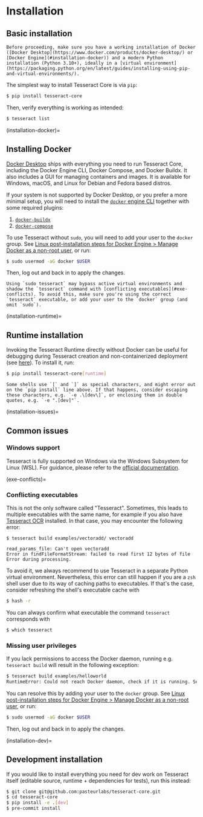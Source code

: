 # Installation

## Basic installation

```{note}
Before proceeding, make sure you have a working installation of Docker ([Docker Desktop](https://www.docker.com/products/docker-desktop/) or [Docker Engine](#installation-docker)) and a modern Python installation (Python 3.10+), ideally in a [virtual environment](https://packaging.python.org/en/latest/guides/installing-using-pip-and-virtual-environments/).
```

The simplest way to install Tesseract Core is via `pip`:

```bash
$ pip install tesseract-core
```

Then, verify everything is working as intended:

```bash
$ tesseract list
```

(installation-docker)=
## Installing Docker

[Docker Desktop](https://www.docker.com/products/docker-desktop/) ships with everything you need to run Tesseract Core, including the Docker Engine CLI, Docker Compose, and Docker Buildx. It also includes a GUI for managing containers and images.
It is available for Windows, macOS, and Linux for Debian and Fedora based distros.

If your system is not supported by Docker Desktop, or you prefer a more minimal setup, you will need to install the [`docker` engine CLI](https://docs.docker.com/engine/install/) together with some required plugins:

1. [`docker-buildx`](https://github.com/docker/buildx)
2. [`docker-compose`](https://github.com/docker/compose)

To use Tesseract without `sudo`, you will need to add your user to the `docker` group. See [Linux post-installation steps for Docker Engine > Manage Docker as a non-root user](https://docs.docker.com/engine/install/linux-postinstall/#manage-docker-as-a-non-root-user), or run:

```bash
$ sudo usermod -aG docker $USER
```

Then, log out and back in to apply the changes.

```{warning}
Using `sudo tesseract` may bypass active virtual environments and shadow the `tesseract` command with [conflicting executables](#exe-conflicts). To avoid this, make sure you're using the correct `tesseract` executable, or add your user to the `docker` group (and omit `sudo`).
```

(installation-runtime)=
## Runtime installation

Invoking the Tesseract Runtime directly without Docker can be useful for debugging during Tesseract creation and non-containerized deployment (see [here](#tr-without-docker)). To install it, run:

```bash
$ pip install tesseract-core[runtime]
```

```{warning}
Some shells use `[` and `]` as special characters, and might error out on the `pip install` line above. If that happens, consider escaping these characters, e.g. `-e .\[dev\]`, or enclosing them in double quotes, e.g. `-e ".[dev]"`.
```

(installation-issues)=
## Common issues

### Windows support

Tesseract is fully supported on Windows via the Windows Subsystem for Linux (WSL). For guidance, please refer to the [official documentation](https://docs.microsoft.com/en-us/windows/wsl/).

(exe-conflicts)=
### Conflicting executables

This is not the only software called "Tesseract". Sometimes, this leads to multiple executables with the same name, for example if you also have [Tesseract OCR](https://github.com/tesseract-ocr/tesseract) installed. In that case, you may encounter the following error:

```
$ tesseract build examples/vectoradd/ vectoradd

read_params_file: Can't open vectoradd
Error in findFileFormatStream: failed to read first 12 bytes of file
Error during processing.
```

To avoid it, we always recommend to use Tesseract in a separate Python virtual environment. Nevertheless, this error can still happen if you are a `zsh` shell user due to its way of caching paths to executables. If that's the case, consider refreshing the shell's executable cache with

```bash
$ hash -r
```

You can always confirm what executable the command `tesseract` corresponds with

```bash
$ which tesseract
```

### Missing user privileges

If you lack permissions to access the Docker daemon, running e.g. `tesseract build` will result in the following exception:

```bash
$ tesseract build examples/helloworld
RuntimeError: Could not reach Docker daemon, check if it is running. See logs for details.
```

You can resolve this by adding your user to the `docker` group.
See [Linux post-installation steps for Docker Engine > Manage Docker as a non-root user](https://docs.docker.com/engine/install/linux-postinstall/#manage-docker-as-a-non-root-user), or run:

```bash
$ sudo usermod -aG docker $USER
```

Then, log out and back in to apply the changes.

(installation-dev)=
## Development installation

If you would like to install everything you need for dev work on Tesseract itself (editable source, runtime + dependencies for tests), run this instead:

```bash
$ git clone git@github.com:pasteurlabs/tesseract-core.git
$ cd tesseract-core
$ pip install -e .[dev]
$ pre-commit install
```

